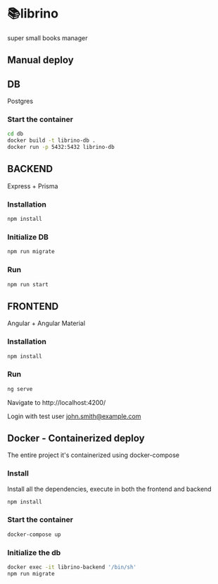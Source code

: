# 📚librino
super small books manager

## Manual deploy
## DB
Postgres

### Start the container
```sh
cd db
docker build -t librino-db .
docker run -p 5432:5432 librino-db
```

## BACKEND
Express + Prisma

### Installation
```sh
npm install
```
### Initialize DB
```sh
npm run migrate
```
### Run
```sh
npm run start
```

## FRONTEND
Angular + Angular Material
### Installation
```sh
npm install
```
### Run

```sh
ng serve
```

Navigate to http://localhost:4200/

Login with test user john.smith@example.com


## Docker - Containerized deploy
The entire project it's containerized using docker-compose
### Install
Install all the dependencies, execute in both the frontend and backend
```sh
npm install
```
### Start the container
```sh
docker-compose up
```
### Initialize the db
```sh
docker exec -it librino-backend '/bin/sh'
npm run migrate
```
